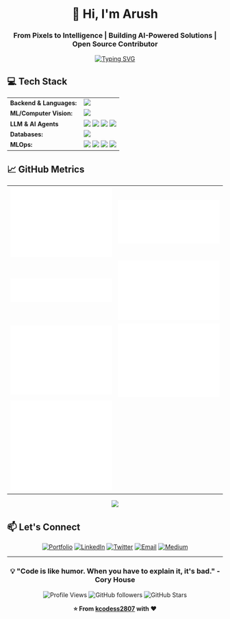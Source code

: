 <div align="center">

# 👋 Hi, I'm Arush
### From Pixels to Intelligence | Building AI-Powered Solutions | Open Source Contributor


[![Typing SVG](https://readme-typing-svg.herokuapp.com?font=Fira+Code&size=22&duration=3000&pause=1000&color=3B82F6&center=true&vCenter=true&width=600&lines=ML+Engineering+Intern;B.Tech+IT+Student;Computer+Vision+Enthusiast;Full+Stack+Developer;Open+Source+Contributor)](https://git.io/typing-svg)

</div>

## 💻 Tech Stack

<div align="center">
<table>
    <tr>
        <td style="font-weight: bold; padding-right: 10px; vertical-align: center; border: none;">Backend & Languages:</td>
        <td><img height="40" src="https://skillicons.dev/icons?i=py,cs,fastapi,flask"/></td>
    </tr>
    <tr>
        <td style="font-weight: bold; padding-right: 10px; vertical-align: center; border: none;">ML/Computer Vision:</td>
        <td><img height="40" src="https://skillicons.dev/icons?i=pytorch,tensorflow,opencv,sklearn"/></td>
    </tr>
    <tr>
        <td style="font-weight: bold; padding-right: 10px; vertical-align: center; border: none;">LLM & AI Agents</td>
        <td>
            <img height="40" src="https://img.shields.io/badge/LangChain-1C3C3C?style=flat-square&logo=langchain&logoColor=white"/>
            <img height="40" src="https://img.shields.io/badge/LangGraph-FF6B35?style=flat-square&logoColor=white"/>
            <img height="40" src="https://img.shields.io/badge/Ollama-000000?style=flat-square&logoColor=white"/>
            <img height="40" src="https://img.shields.io/badge/Hugging_Face-FFD21E?style=flat-square&logo=huggingface&logoColor=black"/>
        </td>
    </tr>
    <tr>
        <td style="font-weight: bold; padding-right: 10px; vertical-align: center; border: none;">Databases:</td>
        <td><img height="40" src="https://skillicons.dev/icons?i=mongodb,mysql,postgres,sqlite"/></td>
    </tr>
    <tr>
        <td style="font-weight: bold; padding-right: 10px; vertical-align: center; border: none;">MLOps:</td>
        <td>
            <img height="40" src="https://skillicons.dev/icons?i=git,github,docker,aws,gitlab,githubactions"/>
            <img height="40" src="https://img.shields.io/badge/MLflow-0194E2?style=flat-square&logo=mlflow&logoColor=white"/>
            <img height="40" src="https://img.shields.io/badge/DVC-13ADC7?style=flat-square&logo=dvc&logoColor=white"/>
            <img height="40" src="https://img.shields.io/badge/Airflow-017CEE?style=flat-square&logo=apache-airflow&logoColor=white"/>
        </td>
    </tr>
</table>
</div>



## 📈 GitHub Metrics

<table align="center">
  <tr>
    <td><img src="https://github.com/kcodess2807/kcodess2807/blob/main/metrics.plugin.isocalendar.svg" alt="Isometric Calendar" width="400"/></td>
    <td><img src="https://github.com/kcodess2807/kcodess2807/blob/main/metrics.plugin.languages.svg" alt="Languages" width="400"/></td>
  </tr>
  <tr>
    <td><img src="https://github.com/kcodess2807/kcodess2807/blob/main/metrics.plugin.habits.facts.svg" alt="Habits Facts" width="400"/></td>
    <td><img src="https://github.com/kcodess2807/kcodess2807/blob/main/metrics.plugin.habits.charts.svg" alt="Habits Charts" width="400"/></td>
  </tr>
  <tr>
    <td><img src="https://github.com/kcodess2807/kcodess2807/blob/main/metrics.plugin.followup.svg" alt="Follow-up" width="400"/></td>
    <td><img src="https://github.com/kcodess2807/kcodess2807/blob/main/metrics.plugin.stars.svg" alt="Recently Starred" width="400"/></td>
  </tr>
  <tr>
    <td><img src="https://github.com/kcodess2807/kcodess2807/blob/main/metrics.plugin.activity.svg" alt="Recent Activity" width="400"/></td>
  </tr>
</table>

<div align="center">
  <img width="808" src="https://github-readme-activity-graph.vercel.app/graph?username=kcodess2807&bg_color=0D1117&color=3B82F6&line=3B82F6&point=ffffff&area=true&hide_border=true"/>
</div>


## 📫 Let's Connect

<div align="center">

[![Portfolio](https://img.shields.io/badge/🌐_Portfolio-karush2807.works-3B82F6?style=for-the-badge)](https://karush2807.works)
[![LinkedIn](https://img.shields.io/badge/LinkedIn-Connect-0077B5?style=for-the-badge&logo=linkedin&logoColor=white)](https://linkedin.com/in/your-profile)
[![Twitter](https://img.shields.io/badge/Twitter-Follow-1DA1F2?style=for-the-badge&logo=twitter&logoColor=white)](https://twitter.com/your-handle)
[![Email](https://img.shields.io/badge/Email-Contact-D14836?style=for-the-badge&logo=gmail&logoColor=white)](mailto:your-email@example.com)
[![Medium](https://img.shields.io/badge/Medium-Follow-12100E?style=for-the-badge&logo=medium&logoColor=white)](https://medium.com/@your-handle)

</div>

---

<div align="center">

### 💡 "Code is like humor. When you have to explain it, it's bad." - Cory House

![Profile Views](https://komarev.com/ghpvc/?username=kcodess2807&color=3B82F6&style=for-the-badge&label=Profile+Views)
![GitHub followers](https://img.shields.io/github/followers/kcodess2807?style=for-the-badge&color=3B82F6&labelColor=0D1117)
![GitHub Stars](https://img.shields.io/github/stars/kcodess2807?style=for-the-badge&color=3B82F6&labelColor=0D1117)

**⭐ From [kcodess2807](https://github.com/kcodess2807) with ❤️**

</div>
